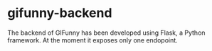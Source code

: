 # gifunny-backend

The backend of GIFunny has been developed using Flask, a Python framework.
At the moment it exposes only one endopoint.